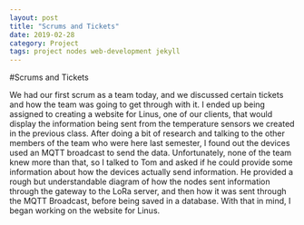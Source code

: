 ```yaml
---
layout: post
title: "Scrums and Tickets"
date: 2019-02-28
category: Project
tags: project nodes web-development jekyll
---
```


#Scrums and Tickets

We had our first scrum as a team today, and we discussed certain tickets and how the team was going to get through with it. I ended up being assigned to creating a
website for Linus, one of our clients, that would display the information being sent from the temperature sensors we created in the previous class. After doing a bit
of research and talking to the other members of the team who were here last semester, I found out the devices used an MQTT broadcast to send the data. Unfortunately, none
of the team knew more than that, so I talked to Tom and asked if he could provide some information about how the devices actually send information. He provided a rough but
understandable diagram of how the nodes sent information through the gateway to the LoRa server, and then how it was sent through the MQTT Broadcast, before being saved in a
database. With that in mind, I began working on the website for Linus.
